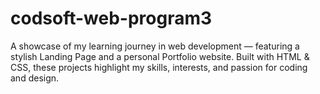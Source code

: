 # codsoft-web-program3
A showcase of my learning journey in web development — featuring a stylish Landing Page and a personal Portfolio website. Built with HTML &amp; CSS, these projects highlight my skills, interests, and passion for coding and design.
